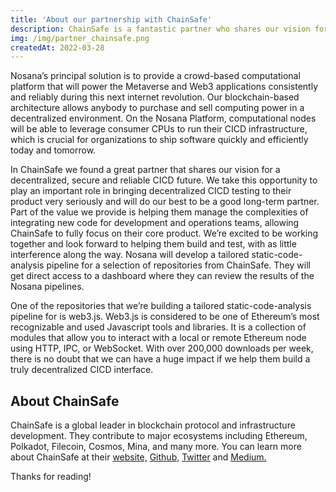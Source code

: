 ```yaml
---
title: 'About our partnership with ChainSafe'
description: ChainSafe is a fantastic partner who shares our vision for a decentralized, secure, and dependable CICD future.
img: /img/partner_chainsafe.png
createdAt: 2022-03-28
---
```



Nosana’s principal solution is to provide a crowd-based computational platform that will power the Metaverse and Web3 applications consistently and reliably during this next internet revolution. Our blockchain-based architecture allows anybody to purchase and sell computing power in a decentralized environment. On the Nosana Platform, computational nodes will be able to leverage consumer CPUs to run their CICD infrastructure, which is crucial for organizations to ship software quickly and efficiently today and tomorrow.

In ChainSafe we found a great partner that shares our vision for a decentralized, secure and reliable CICD future. We take this opportunity to play an important role in bringing decentralized CICD testing to their product very seriously and will do our best to be a good long-term partner. Part of the value we provide is helping them manage the complexities of integrating new code for development and operations teams, allowing ChainSafe to fully focus on their core product. We’re excited to be working together and look forward to helping them build and test, with as little interference along the way. Nosana will develop a tailored static-code-analysis pipeline for a selection of repositories from ChainSafe. They will get direct access to a dashboard where they can review the results of the Nosana pipelines.

One of the repositories that we’re building a tailored static-code-analysis pipeline for is web3.js. Web3.js is considered to be one of Ethereum’s most recognizable and used Javascript tools and libraries. It is a collection of modules that allow you to interact with a local or remote Ethereum node using HTTP, IPC, or WebSocket. With over 200,000 downloads per week, there is no doubt that we can have a huge impact if we help them build a truly decentralized CICD interface.


About ChainSafe
---------------

ChainSafe is a global leader in blockchain protocol and infrastructure development. They contribute to major ecosystems including Ethereum, Polkadot, Filecoin, Cosmos, Mina, and many more. You can learn more about ChainSafe at their [website,](https://chainsafe.io/) [Github,](https://github.com/ChainSafe) [Twitter](https://twitter.com/chainsafeth) and [Medium.](https://blog.chainsafe.io/)


Thanks for reading!


